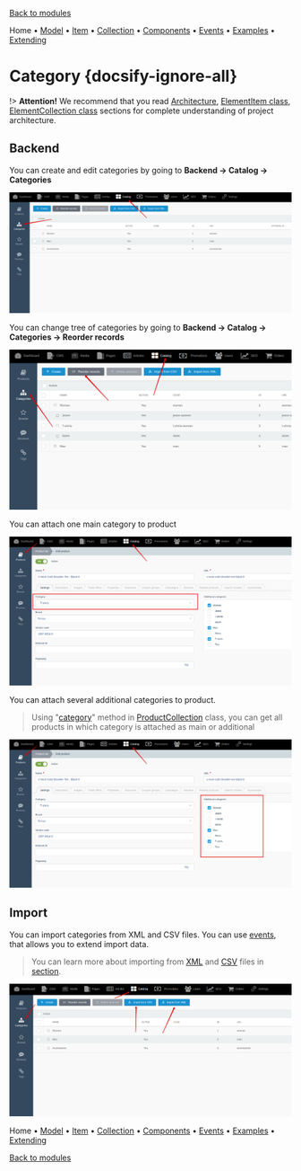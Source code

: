 [Back to modules](modules/home.md)

Home
• [Model](modules/category/model/model.md)
• [Item](modules/category/item/item.md)
• [Collection](modules/category/collection/collection.md)
• [Components](modules/category/component/component.md)
• [Events](modules/category/event/event.md)
• [Examples](modules/category/examples/examples.md)
• [Extending](modules/category/extending/extending.md)

# Category {docsify-ignore-all}

!> **Attention!**  We recommend that you read [Architecture](architecture/architecture), [ElementItem class](architecture/item-class/item-class.md),
[ElementCollection class](architecture/collection-class/collection-class.md) sections for complete understanding of  project architecture.

## Backend

You can create and edit categories by going to **Backend -> Catalog -> Categories**

![](./../../assets/images/backend-category-1.png)

You can change tree of categories by going to **Backend -> Catalog -> Categories -> Reorder records**

![](./../../assets/images/backend-category-5.png)

You can attach one main category to product

![](./../../assets/images/backend-category-2.png)

You can attach several additional categories to product.

> Using "[category](modules/product/collection/collection.md#categoryicategoryid-bwithchildren-false)" method in [ProductCollection](modules/product/collection/collection.md) class,
you can get all products in which category is attached as main or additional

![](./../../assets/images/backend-category-3.png)

## Import

You can import categories from XML and CSV files.
You can use [events](modules/category/event/event#event-list-category), that allows you to extend import data.
 
> You can learn more about importing from [XML](import/import-from-xml/home.md#import-from-xml) and [CSV](import/import-from-csv/home.md#import-from-csv) files in [section](import/import-from-xml/home.md#import-from-xml).

![](./../../assets/images/backend-category-4.png)

Home
• [Model](modules/category/model/model.md)
• [Item](modules/category/item/item.md)
• [Collection](modules/category/collection/collection.md)
• [Components](modules/category/component/component.md)
• [Events](modules/category/event/event.md)
• [Examples](modules/category/examples/examples.md)
• [Extending](modules/category/extending/extending.md)

[Back to modules](modules/home.md)
